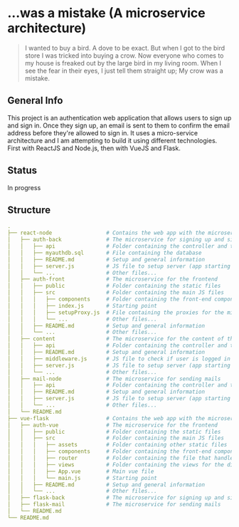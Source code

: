 # ...was a mistake (A microservice architecture)

> I wanted to buy a bird. A dove to be exact. But when I got to the bird store I was tricked into buying a crow. Now everyone who comes to my house is freaked out by the large bird in my living room. When I see the fear in their eyes, I just tell them straight up; My crow was a mistake.

## General Info

This project is an authentication web application that allows users to sign up and sign in. Once they sign up, an email is sent to them to confirm the email address before they're allowed to sign in. It uses a micro-service architecture and I am attempting to build it using different technologies. First with ReactJS and Node.js, then with VueJS and Flask.

## Status

In progress

## Structure

```yaml
.
├── react-node                 # Contains the web app with the microservice architecture built with ReactJS and NodeJS
│   ├── auth-back              # The microservice for signing up and signing in
│   │   ├── api                # Folder containing the controller and the routes
│   │   ├── myauthdb.sql       # File containing the database  
│   │   ├── README.md          # Setup and general information
│   │   ├── server.js          # JS file to setup server (app starting point)
│   │   └── ...                # Other files...
│   ├── auth-front             # The microservice for the frontend
│   │   ├── public             # Folder containing the static files
│   │   ├── src                # Folder containing the main JS files
│   │   │   ├── components     # Folder containing the front-end components
│   │   │   ├── index.js       # Starting point
│   │   │   ├── setupProxy.js  # File containing the proxies for the microservices
│   │   │   └── ...            # Other files...
│   │   ├── README.md          # Setup and general information
│   │   └── ...                # Other files...
│   ├── content                # The microservice for the content of the web app
│   │   ├── api                # Folder containing the controller and the routes  
│   │   ├── README.md          # Setup and general information
│   │   ├── middleware.js      # JS file to check if user is logged in
│   │   ├── server.js          # JS file to setup server (app starting point)
│   │   └── ...                # Other files...
│   ├── mail-node              # The microservice for sending mails
│   │   ├── api                # Folder containing the controller and the routes  
│   │   ├── README.md          # Setup and general information
│   │   ├── server.js          # JS file to setup server (app starting point)
│   │   └── ...                # Other files...
│   └── README.md
├── vue-flask                  # Contains the web app with the microservice architecture built with ReactJS and NodeJS
│   ├── auth-vue               # The microservice for the frontend
│   │   ├── public             # Folder containing the static files
│   │   ├── src                # Folder containing the main JS files
│   │   │   ├── assets         # Folder containing other static files
│   │   │   ├── components     # Folder containing the front-end components
│   │   │   ├── router         # Folder containing the file that handles all the routes
│   │   │   ├── views          # Folder containing the views for the different pages
│   │   │   ├── App.vue        # Main vue file
│   │   │   └── main.js        # Starting point
│   │   ├── README.md          # Setup and general information
│   │   └── ...                # Other files...
│   ├── flask-back             # The microservice for signing up and signing in
│   ├── flask-mail             # The microservice for sending mails
│   └── README.md
└── README.md         
```
